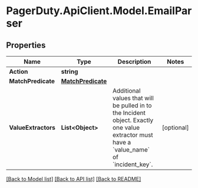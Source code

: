 # PagerDuty.ApiClient.Model.EmailParser
## Properties

Name | Type | Description | Notes
------------ | ------------- | ------------- | -------------
**Action** | **string** |  | 
**MatchPredicate** | [**MatchPredicate**](MatchPredicate.md) |  | 
**ValueExtractors** | **List&lt;Object&gt;** | Additional values that will be pulled in to the Incident object. Exactly one value extractor must have a &#x60;value_name&#x60; of &#x60;incident_key&#x60;. | [optional] 

[[Back to Model list]](../README.md#documentation-for-models) [[Back to API list]](../README.md#documentation-for-api-endpoints) [[Back to README]](../README.md)


